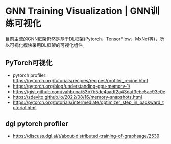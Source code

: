 # GNN Training Visualization | GNN训练可视化
目前主流的GNN框架仍然是基于DL框架(Pytorch、TensorFlow、MxNet等)，所以可视化模块采用DL框架的可视化组件。

## PyTorch可视化
- pytorch profiler: https://pytorch.org/tutorials/recipes/recipes/profiler_recipe.html
- https://pytorch.org/blog/understanding-gpu-memory-1/
- https://gist.github.com/vahbuna/53b7b5dc4aadf2a43daf3ebc5ac93c0e
- https://zdevito.github.io/2022/08/16/memory-snapshots.html
- https://pytorch.org/tutorials/intermediate/optimizer_step_in_backward_tutorial.html
  

## dgl pytorch profiler
- https://discuss.dgl.ai/t/about-distributed-training-of-graphsage/2539